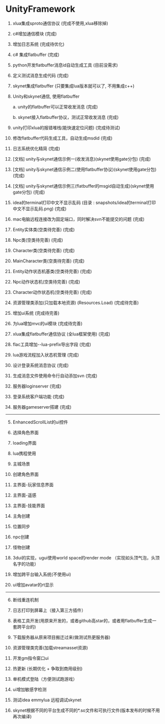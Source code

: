 # UnityFramework

1. xlua集成sproto通信协议 (完成不使用,xlua移除掉)

2. c#增加通信模块 (完成)

5. 增加日志系统 (完成待优化) 

3. c# 集成flatbuffer (完成)

4. python开发flatbuffer消息id自动生成工具 (目前没需求)

5. 定义测试消息生成代码 (完成)

4. skynet集成flatbuffer	(只要集成lua版本就可以了, 不用集成c++)

3. Unity和skynet通信, 使用flatbuffer

    a. unity的flatbuffer可以正常收发消息 (完成)
    
    b. skynet接入flatbuffer协议，测试正常收发消息 (完成)
    
11. unity打印xlua的报错堆栈(能快速定位问题)   (完成待测试)    
        
4. 修改flatbuffer代码生成工具，自动生成msdid (完成)

5. 日志系统优化精简 (完成)   

1. [文档] unity与skynet通信示例一(收发消息)(skynet使用gate分包)       (完成)   

2. [文档] unity与skynet通信示例二(使用flatbuffer协议)(skynet使用gate分包)    (完成) 

3. [文档] unity与skynet通信示例三(flatbuffer的msgid自动生成)(skynet使用gate分包)  (完成) 

4. idea的terminal打印中文不显示乱码 (目录 : snapshots/idea的terminal打印中文不显示乱码.png) (完成)

5. mac电脑远程连接改为固定端口，同时解决svn不能提交的问题       (完成)

1. Entity实体类(空类待完善)   (完成)

2. Npc类(空类待完善)   (完成)

3. Character类(空类待完善)   (完成)

4. MainCharacter类(空类待完善)   (完成)

6. Entity动作状态机基类(空类待完善)   (完成)

7. Npc动作状态机(空类待完善)   (完成)

8. Character动作状态机(空类待完善)   (完成)

5. 资源管理类添加(只加载本地资源) (Resources.Load)		(完成待完善)

6. 增加ui系统	(完成待完善)

5. 为lua增加mvc的ui模块 (完成待完善)

5. xlua集成flatbuffer通信协议 (全lua框架使用) (完成)

6. flac工具增加--lua-prefix导出字段 (完成)

11. lua游戏流程加入状态机管理 (完成)

1. 设计登录系统消息协议 (完成)

2. 生成消息文件使用命令行自动添加svn	 (完成)

2. 服务器loginserver			(完成)

6. 登录系统客户端功能		    (完成)

3. 服务器gameserver搭建			(完成)

---

5. EnhancedScrollList的ui控件

1. 选择角色界面

2. loading界面

3. lua携程使用

3. 主城场景

4. 创建角色界面

5. 主界面-玩家信息界面

6. 主界面-遥感

7. 主界面-技能界面

8. 主角创建

9. 位置同步

9. npc创建

10. 怪物创建

14. 3dui的实现，ugui使用world space的render mode （实现如头顶气泡，头顶名字的功能）

20. 增加跨平台输入系统(不使用ui) 

13. ui增加avatar的rt显示

---

6. 断线重连机制

9. 日志打印到屏幕上（接入第三方插件）

8. 表格工具开发(用原来开发的，或者github高star的，或者用flatbuffer生成一套跨平台的)

9. 下载服务器从原来项目搬迁过来(做测试热更服务器)

12. 资源管理类完善(加载streamasset资源)

6. 开发gm指令窗口ui

10. 热更新 (长期优化 + 争取到商用级别)

8. 单机模式登陆（方便测试跑游戏）  

12. ui增加敏感字检测

14. 测试idea emmylua 远程调试skynet 

1. skynet根据不同的平台生成不同的*.so文件和可执行文件(版本发布的时候不用再次编译) 	








